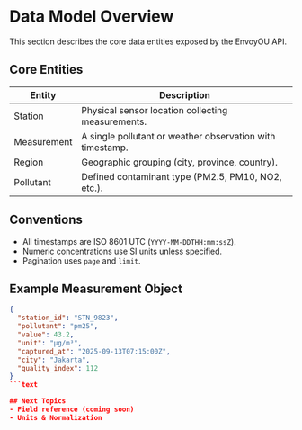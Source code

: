 # Data Model Overview

This section describes the core data entities exposed by the EnvoyOU API.

## Core Entities
| Entity | Description |
|--------|-------------|
| Station | Physical sensor location collecting measurements. |
| Measurement | A single pollutant or weather observation with timestamp. |
| Region | Geographic grouping (city, province, country). |
| Pollutant | Defined contaminant type (PM2.5, PM10, NO2, etc.). |

## Conventions
- All timestamps are ISO 8601 UTC (`YYYY-MM-DDTHH:mm:ssZ`).
- Numeric concentrations use SI units unless specified.
- Pagination uses `page` and `limit`.

## Example Measurement Object
```json
{
  "station_id": "STN_9823",
  "pollutant": "pm25",
  "value": 43.2,
  "unit": "µg/m³",
  "captured_at": "2025-09-13T07:15:00Z",
  "city": "Jakarta",
  "quality_index": 112
}
```text

## Next Topics
- Field reference (coming soon)
- Units & Normalization
